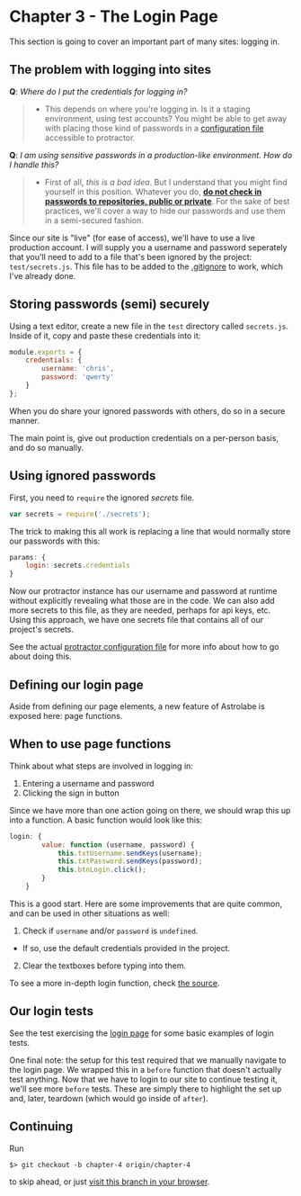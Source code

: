 # Chapter 3 - The Login Page

This section is going to cover an important part of many sites: logging in.

## The problem with logging into sites

**Q**: *Where do I put the credentials for logging in?*

>  - This depends on where you're logging in. Is it a staging environment, using test accounts? You might be able to get away with placing those kind of passwords in a [configuration file](https://github.com/angular/protractor/blob/cda66d7d9efa48a9acb08d2f97c79fbe7baa31d7/referenceConf.js#L85) accessible to protractor.

**Q**: *I am using sensitive passwords in a production-like environment. How do I handle this?*

>  - First of all, *this is a bad idea*. But I understand that you might find yourself in this position. Whatever you do, [**do not check in passwords to repositories, public or private**](https://help.github.com/articles/remove-sensitive-data). For the sake of best practices, we'll cover a way to hide our passwords and use them in a semi-secured fashion.

Since our site is "live" (for ease of access), we'll have to use a live production account. I will supply you a username and password seperately that you'll need to add to a file that's been ignored by the project: `test/secrets.js`. This file has to be added to the [.gitignore](.gitignore) to work, which I've already done.

## Storing passwords (semi) securely

Using a text editor, create a new file in the `test` directory called `secrets.js`. Inside of it, copy and paste these credentials into it:

```js
module.exports = {
    credentials: {
        username: 'chris',
        password: 'qwerty'
    }
};
```

When you do share your ignored passwords with others, do so in a secure manner.

The main point is, give out production credentials on a per-person basis, and do so manually.

## Using ignored passwords

First, you need to `require` the ignored *secrets* file.

```js
var secrets = require('./secrets');
```

The trick to making this all work is replacing a line that would normally store our passwords with this:

```js
params: {
    login: secrets.credentials
}
```

Now our protractor instance has our username and password at runtime without explicitly revealing what those are in the code. We can also add more secrets to this file, as they are needed, perhaps for api keys, etc. Using this approach, we have one secrets file that contains all of our project's secrets.

See the actual [protractor configuration file](test/protractor.conf.js) for more info about how to go about doing this.

## Defining our login page

Aside from defining our page elements, a new feature of Astrolabe is exposed here: page functions.

## When to use page functions

Think about what steps are involved in logging in:

1. Entering a username and password
2. Clicking the sign in button

Since we have more than one action going on there, we should wrap this up into a function. A basic function would look like this:

```js
login: {
        value: function (username, password) {
            this.txtUsername.sendKeys(username);
            this.txtPassword.sendKeys(password);
            this.btnLogin.click();
        }
    }
```

This is a good start. Here are some improvements that are quite common, and can be used in other situations as well:

1. Check if `username` and/or `password` is `undefined`.
  - If so, use the default credentials provided in the project.
2. Clear the textboxes before typing into them.

To see a more in-depth login function, check [the source](test/pages/login/form.js).

## Our login tests

See the test exercising the [login page](test/stories/login.js) for some basic examples of login tests.

One final note: the setup for this test required that we manually navigate to the login page. We wrapped this in a `before` function that doesn't actually test anything. Now that we have to login to our site to continue testing it, we'll see more `before` tests. These are simply there to highlight the set up and, later, teardown (which would go inside of `after`).

## Continuing

Run

    $> git checkout -b chapter-4 origin/chapter-4

to skip ahead, or just [visit this branch in your browser](../../tree/chapter-4).
